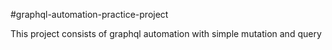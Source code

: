 #graphql-automation-practice-project

This project consists of graphql automation with simple mutation and query
